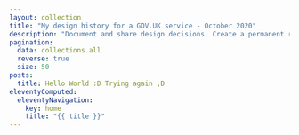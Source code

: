 ```yaml
---
layout: collection
title: "My design history for a GOV.UK service - October 2020"
description: "Document and share design decisions. Create a permanent record of how your service has developed over time."
pagination:
  data: collections.all
  reverse: true
  size: 50
posts:
  title: Hello World :D Trying again ;D
eleventyComputed:
  eleventyNavigation:
    key: home
    title: "{{ title }}"
---
```

